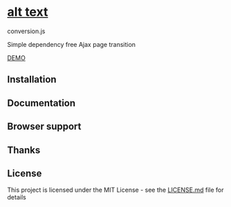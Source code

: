 # [alt text](https://github.com/adam-p/markdown-here/raw/master/src/common/images/icon48.png "Logo Title Text 1")
conversion.js

Simple dependency free Ajax page transition

[DEMO](http://vitaliy.bykovets.com/demo/conversionjs/)

## Installation
## Documentation
## Browser support
## Thanks
## License

This project is licensed under the MIT License - see the [LICENSE.md](LICENSE.md) file for details